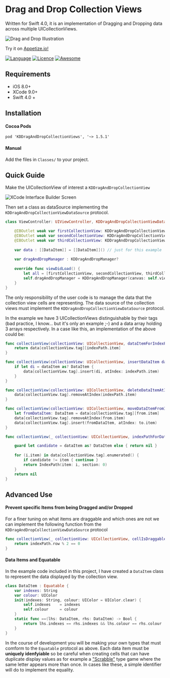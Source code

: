 # Drag and Drop Collection Views 

Written for Swift 4.0, it is an implementation of Dragging and Dropping data across multiple UICollectionViews. 

![Drag and Drop Illustration](https://github.com/mmick66/KDDragAndDropCollectionView/blob/master/Resources/header.png?raw=true "Drag and Drop")

Try it on [Appetize.io!](https://appetize.io/embed/exaf5fdj5auryhu174ta69t1gm?device=iphone5s&scale=75&orientation=portrait&osVersion=9.3)

[![Language](https://img.shields.io/badge/Swift-4.0-orange.svg?style=flat)](https://swift.org)
[![Licence](https://img.shields.io/dub/l/vibe-d.svg?maxAge=2592000)](https://opensource.org/licenses/MIT)
[![Awesome](https://cdn.rawgit.com/sindresorhus/awesome/d7305f38d29fed78fa85652e3a63e154dd8e8829/media/badge.svg)](https://github.com/vsouza/awesome-ios)

## Requirements

* iOS 8.0+
* XCode 9.0+
* Swift 4.0 +

## Installation

#### Cocoa Pods
```
pod 'KDDragAndDropCollectionViews', '~> 1.5.1'
```
#### Manual

Add the files in `Classes/` to your project.

## Quick Guide

Make the UICollectionView of interest a `KDDragAndDropCollectionView`

![XCode Interface Builder Screen](https://github.com/mmick66/KDDragAndDropCollectionView/blob/master/Resources/Screenshot.Installation.png?raw=true)

Then set a class as dataSource implementing the `KDDragAndDropCollectionViewDataSource` protocol.

```Swift
class ViewController: UIViewController, KDDragAndDropCollectionViewDataSource {

    @IBOutlet weak var firstCollectionView: KDDragAndDropCollectionView!
    @IBOutlet weak var secondCollectionView: KDDragAndDropCollectionView!
    @IBOutlet weak var thirdCollectionView: KDDragAndDropCollectionView!
    
    var data : [[DataItem]] = [[DataItem]]() // just for this example
    
    var dragAndDropManager : KDDragAndDropManager?
    
    override func viewDidLoad() {
        let all = [firstCollectionView, secondCollectionView, thirdCollectionView]
        self.dragAndDropManager = KDDragAndDropManager(canvas: self.view, collectionViews: all)
    }
}
```

The only responsibility of the user code is to manage the data that the collection view cells are representing. The data source of the collection views must implement the `KDDragAndDropCollectionViewDataSource` protocol.

In the example we have 3 UICollectionViews distinguishable by their tags (bad practice, I know... but it's only an example ;-) and a data array holding 3 arrays respectively. In a case like this, an implementation of the above could be:

```Swift
func collectionView(collectionView: UICollectionView, dataItemForIndexPath indexPath: NSIndexPath) -> AnyObject {
    return data[collectionView.tag][indexPath.item]
}

func collectionView(collectionView: UICollectionView, insertDataItem dataItem : AnyObject, atIndexPath indexPath: NSIndexPath) -> Void {
    if let di = dataItem as? DataItem {
        data[collectionView.tag].insert(di, atIndex: indexPath.item)
    }
}

func collectionView(collectionView: UICollectionView, deleteDataItemAtIndexPath indexPath : NSIndexPath) -> Void {
    data[collectionView.tag].removeAtIndex(indexPath.item)
}

func collectionView(collectionView: UICollectionView, moveDataItemFromIndexPath from: NSIndexPath, toIndexPath to : NSIndexPath) -> Void {
    let fromDataItem: DataItem = data[collectionView.tag][from.item]
    data[collectionView.tag].removeAtIndex(from.item)
    data[collectionView.tag].insert(fromDataItem, atIndex: to.item)    
}

func collectionView(_ collectionView: UICollectionView, indexPathForDataItem dataItem: AnyObject) -> IndexPath? {

    guard let candidate = dataItem as? DataItem else { return nil }
    
    for (i,item) in data[collectionView.tag].enumerated() {
        if candidate != item { continue }
        return IndexPath(item: i, section: 0)
    }
    return nil
}
```

## Advanced Use

#### Prevent specific Items from being Dragged and/or Dropped

For a finer tuning on what items are draggable and which ones are not we can implement the following function from the `KDDragAndDropCollectionViewDataSource` protocol

```Swift
func collectionView(_ collectionView: UICollectionView, cellIsDraggableAtIndexPath indexPath: IndexPath) -> Bool {
    return indexPath.row % 2 == 0
}
```


#### Data Items and Equatable

In the example code included in this project, I have created a `DataItem` class to represent the data displayed by the collection view.

```Swift
class DataItem : Equatable {
    var indexes: String
    var colour: UIColor
    init(indexes: String, colour: UIColor = UIColor.clear) {
        self.indexes    = indexes
        self.colour     = colour
    }
    static func ==(lhs: DataItem, rhs: DataItem) -> Bool {
        return lhs.indexes == rhs.indexes && lhs.colour == rhs.colour
    }
}
```

In the course of development you will be making your own types that must comform to the `Equatable` protocol as above. Each data item must be **uniquely idenfyiable** so be careful when creating cells that can have duplicate display values as for example a ["Scrabble"](https://en.wikipedia.org/wiki/Scrabble) type game where the same letter appears more than once. In cases like these, a simple identifier will do to implement the equality.
